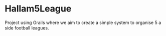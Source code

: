 Hallam5League
=============

Project using Grails where we aim to create a simple system to organise 5 a side football leagues. 
